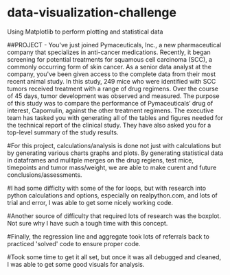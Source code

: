 # data-visualization-challenge
Using Matplotlib to perform plotting and statistical data

##PROJECT - You've just joined Pymaceuticals, Inc., a new pharmaceutical company that specializes in anti-cancer medications. Recently, it began screening for potential treatments for squamous cell carcinoma (SCC), a commonly occurring form of skin cancer.
As a senior data analyst at the company, you've been given access to the complete data from their most recent animal study. In this study, 249 mice who were identified with SCC tumors received treatment with a range of drug regimens. Over the course of 45 days, tumor development was observed and measured. The purpose of this study was to compare the performance of Pymaceuticals’ drug of interest, Capomulin, against the other treatment regimens.
The executive team has tasked you with generating all of the tables and figures needed for the technical report of the clinical study. They have also asked you for a top-level summary of the study results.

#For this project, calculations/analysis is done not just with calculations but by generating various charts graphs and plots.  By generating statistical data in dataframes and mulitple merges on the drug regiens, test mice, timepoints and tumor mass/weight, we are able to make curent and future conclusions/assessments.

#I had some difficlty with some of the for loops, but with research into python calculations and options, especially on realpython.com, and lots of trial and error, I was able to get some nicely working code.

#Another source of difficulty that required lots of research was the boxplot.  Not sure why I have such a tough time with this concept.

#Finally, the regression line and aggregate took lots of referrals back to practiced 'solved' code to ensure proper code.

#Took some time to get it all set, but once it was all debugged and cleaned, I was able to get some good visuals for analysis.
